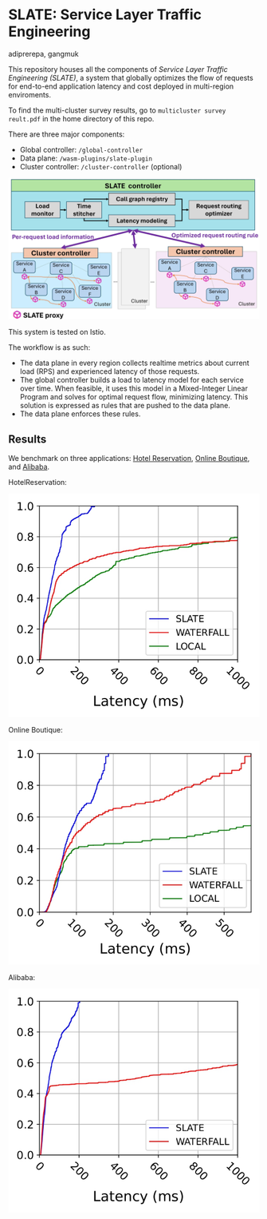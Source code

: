# SLATE: Service Layer Traffic Engineering

adiprerepa, gangmuk

This repository houses all the components of *Service Layer Traffic Engineering (SLATE)*, a system that globally optimizes the flow of requests for end-to-end application latency and cost deployed in multi-region enviroments.

To find the multi-cluster survey results, go to ```multicluster survey reult.pdf``` in the home directory of this repo.

There are three major components:
- Global controller: `/global-controller`
- Data plane: `/wasm-plugins/slate-plugin`
- Cluster controller: `/cluster-controller` (optional)

![SLATE Architecture](docs/slate_arch.jpg)

This system is tested on Istio.

The workflow is as such:
- The data plane in every region collects realtime metrics about current load (RPS) and experienced latency of those requests.
- The global controller builds a load to latency model for each service over time. When feasible, it uses this model in a Mixed-Integer Linear Program and solves for optimal request flow, minimizing latency. This solution is expressed as rules that are pushed to the data plane.
- The data plane enforces these rules.



## Results

We benchmark on three applications: [Hotel Reservation](https://github.com/delimitrou/DeathStarBench/blob/master/hotelReservation), [Online Boutique](https://github.com/GoogleCloudPlatform/microservices-demo), and [Alibaba](https://github.com/alibaba/clusterdata).

HotelReservation:


![Hotel](docs/even_wrk-routing_rules_cdf/even_wrk-routing_rules_cdf_page-0001.jpg)


Online Boutique:


![Online](docs/uneven_wrk-routing_rules_cdf-1/uneven_wrk-routing_rules_cdf%20(1)_page-0001.jpg)


Alibaba:


![Alibaba](docs/uneven_wrk-routing_rules_cdf/uneven_wrk-routing_rules_cdf_page-0001.jpg)
